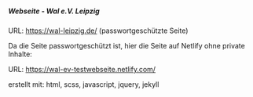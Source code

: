 ##### Webseite - Wal e.V. Leipzig

URL: https://wal-leipzig.de/ (passwortgeschützte Seite)

Da die Seite passwortgeschützt ist, hier die Seite auf Netlify ohne private Inhalte:

URL: https://wal-ev-testwebseite.netlify.com/

erstellt mit: html, scss, javascript, jquery, jekyll
